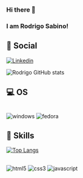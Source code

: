 ### Hi there 👋

### I am Rodrigo Sabino!
## 👨 Social
[![Linkedin](https://img.shields.io/badge/LinkedIn-0077B5?style=for-the-badge&logo=linkedin&logoColor=white)](https://www.linkedin.com/in/rodrigo-sabino-539329229/)

![Rodrigo GitHub stats](https://github-readme-stats.vercel.app/api?username=sabinorodrigo&show_icons=true&theme=dracula)

## 💻 OS 

<div style="display: inline_block"><br>
  <img alig=center" src="https://img.shields.io/badge/Windows-0078D6?style=for-the-badge&logo=windows&logoColor=white" alt="windows" />
  <img alig=center" src="https://img.shields.io/badge/Fedora-294172?style=for-the-badge&logo=fedora&logoColor=white" alt="fedora" />
</div>

## 🚀 Skills

[![Top Langs](https://github-readme-stats.vercel.app/api/top-langs/?username=sabinorodrigo)](https://github.com/anuraghazra/github-readme-stats)

<div style="display: inline_block"><br>
  <img alig=center" src="https://img.shields.io/badge/HTML5-E34F26?style=for-the-badge&logo=html5&logoColor=white" alt="html5" />
  <img alig=center" src="https://img.shields.io/badge/CSS3-1572B6?style=for-the-badge&logo=css3&logoColor=white" alt="css3" />
  <img alig=center" src="https://img.shields.io/badge/JavaScript-F7DF1E?style=for-the-badge&logo=javascript&logoColor=black" alt="javascript" />
</div>


<!--
**sabinorodrigo/sabinorodrigo** is a ✨ _special_ ✨ repository because its `README.md` (this file) appears on your GitHub profile.

Here are some ideas to get you started:

- 🔭 I’m currently working on ...
- 🌱 I’m currently learning ...
- 👯 I’m looking to collaborate on ...
- 🤔 I’m looking for help with ...
- 💬 Ask me about ...
- 📫 How to reach me: ...
- 😄 Pronouns: ...
- ⚡ Fun fact: ...
-->
